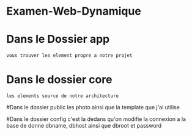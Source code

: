 # Examen-Web-Dynamique

# Dans le Dossier app 
    vous trouver les element propre a notre projet
    
# Dans le dossier core
    les elements source de notre architecture 
    
#Dans le dossier public 
    les photo ainsi que la template que j'ai utilise 
    
#Dans le dossier config
    c'est la dedans qu'on modifie la connexion a la base de donne dbname, dbhost ainsi que dbroot et password
